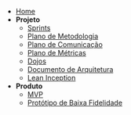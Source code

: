 - [Home](/)
- **Projeto**
  * [Sprints](Index/sprintsIndex.md)
  * [Plano de Metodologia](Project/planoMetodologia.md)
  * [Plano de Comunicação](Project/planoComunicacao.md)
  * [Plano de Métricas](Project/planoMetricas.md)
  * [Dojos](Index/dojosIndex.md)
  * [Documento de Arquitetura](Project/docArquitetura.md)
  * [Lean Inception](LeanInception/intro.md)
- **Produto**
  * [MVP](Project/mvp.md)
  * [Protótipo de Baixa Fidelidade](Produto/prototipo-baixa.md)